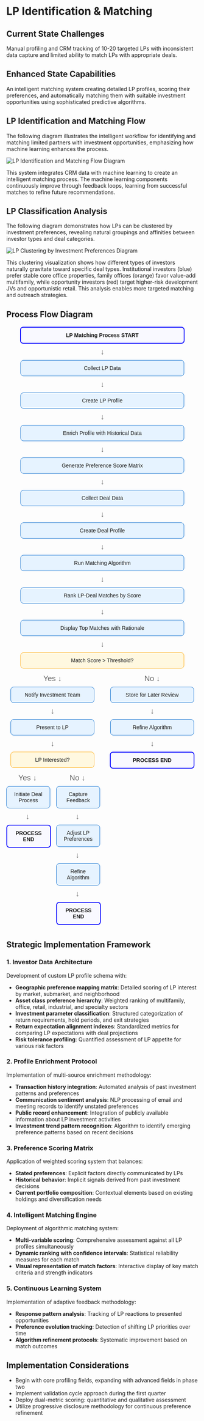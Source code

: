 # LP Identification & Matching

## Current State Challenges

Manual profiling and CRM tracking of 10-20 targeted LPs with inconsistent data capture and limited ability to match LPs with appropriate deals.

## Enhanced State Capabilities

An intelligent matching system creating detailed LP profiles, scoring their preferences, and automatically matching them with suitable investment opportunities using sophisticated predictive algorithms.

## LP Identification and Matching Flow

The following diagram illustrates the intelligent workflow for identifying and matching limited partners with investment opportunities, emphasizing how machine learning enhances the process.

<div class="diagram-container">
  <img src="/images/diagrams/lp-identification-flow.svg" alt="LP Identification and Matching Flow Diagram" />
</div>

This system integrates CRM data with machine learning to create an intelligent matching process. The machine learning components continuously improve through feedback loops, learning from successful matches to refine future recommendations.

## LP Classification Analysis

The following diagram demonstrates how LPs can be clustered by investment preferences, revealing natural groupings and affinities between investor types and deal categories.

<div class="diagram-container">
  <img src="/images/diagrams/lp-clustering.svg" alt="LP Clustering by Investment Preferences Diagram" />
</div>

This clustering visualization shows how different types of investors naturally gravitate toward specific deal types. Institutional investors (blue) prefer stable core office properties, family offices (orange) favor value-add multifamily, while opportunity investors (red) target higher-risk development JVs and opportunistic retail. This analysis enables more targeted matching and outreach strategies.

## Process Flow Diagram

<div class="process-flow">
  <div class="process-step start">LP Matching Process START</div>
  <div class="process-arrow">↓</div>
  <div class="process-step data">Collect LP Data</div>
  <div class="process-arrow">↓</div>
  <div class="process-step">Create LP Profile</div>
  <div class="process-arrow">↓</div>
  <div class="process-step">Enrich Profile with Historical Data</div>
  <div class="process-arrow">↓</div>
  <div class="process-step">Generate Preference Score Matrix</div>
  <div class="process-arrow">↓</div>
  <div class="process-step data">Collect Deal Data</div>
  <div class="process-arrow">↓</div>
  <div class="process-step">Create Deal Profile</div>
  <div class="process-arrow">↓</div>
  <div class="process-step">Run Matching Algorithm</div>
  <div class="process-arrow">↓</div>
  <div class="process-step">Rank LP-Deal Matches by Score</div>
  <div class="process-arrow">↓</div>
  <div class="process-step">Display Top Matches with Rationale</div>
  <div class="process-arrow">↓</div>
  <div class="process-decision">Match Score > Threshold?</div>
  <div class="process-flow-branches">
    <div class="process-branch">
      <div class="process-arrow">Yes ↓</div>
      <div class="process-step">Notify Investment Team</div>
      <div class="process-arrow">↓</div>
      <div class="process-step">Present to LP</div>
      <div class="process-arrow">↓</div>
      <div class="process-decision">LP Interested?</div>
      <div class="process-flow-branches">
        <div class="process-branch">
          <div class="process-arrow">Yes ↓</div>
          <div class="process-step">Initiate Deal Process</div>
          <div class="process-arrow">↓</div>
          <div class="process-step end">PROCESS END</div>
        </div>
        <div class="process-branch">
          <div class="process-arrow">No ↓</div>
          <div class="process-step">Capture Feedback</div>
          <div class="process-arrow">↓</div>
          <div class="process-step">Adjust LP Preferences</div>
          <div class="process-arrow">↓</div>
          <div class="process-step">Refine Algorithm</div>
          <div class="process-arrow">↓</div>
          <div class="process-step end">PROCESS END</div>
        </div>
      </div>
    </div>
    <div class="process-branch">
      <div class="process-arrow">No ↓</div>
      <div class="process-step">Store for Later Review</div>
      <div class="process-arrow">↓</div>
      <div class="process-step">Refine Algorithm</div>
      <div class="process-arrow">↓</div>
      <div class="process-step end">PROCESS END</div>
    </div>
  </div>
</div>

<style>
.process-flow {
  font-family: Arial, sans-serif;
  margin: 20px auto;
  max-width: 800px;
  text-align: center;
}
.process-step {
  background-color: #e6f3ff;
  border: 1px solid #0066cc;
  border-radius: 8px;
  margin: 10px auto;
  padding: 12px;
  width: 80%;
}
.process-step.start, .process-step.end {
  background-color: #f9f9ff;
  border: 2px solid #0000ff;
  font-weight: bold;
}
.process-step.data {
  background-color: #e6f3ff;
  border: 1px solid #0066cc;
}
.process-decision {
  background-color: #fff8e0;
  border: 1px solid #ffa500;
  border-radius: 8px;
  margin: 10px auto;
  padding: 12px;
  width: 80%;
}
.process-arrow {
  color: #666;
  font-size: 20px;
  margin: 5px 0;
}
.process-flow-branches {
  display: flex;
  justify-content: center;
  gap: 20px;
}
.process-branch {
  flex: 1;
}
</style>


## Strategic Implementation Framework

### 1. Investor Data Architecture

Development of custom LP profile schema with:

- **Geographic preference mapping matrix**: Detailed scoring of LP interest by market, submarket, and neighborhood
- **Asset class preference hierarchy**: Weighted ranking of multifamily, office, retail, industrial, and specialty sectors
- **Investment parameter classification**: Structured categorization of return requirements, hold periods, and exit strategies
- **Return expectation alignment indexes**: Standardized metrics for comparing LP expectations with deal projections
- **Risk tolerance profiling**: Quantified assessment of LP appetite for various risk factors

### 2. Profile Enrichment Protocol

Implementation of multi-source enrichment methodology:

- **Transaction history integration**: Automated analysis of past investment patterns and preferences
- **Communication sentiment analysis**: NLP processing of email and meeting records to identify unstated preferences
- **Public record enhancement**: Integration of publicly available information about LP investment activities
- **Investment trend pattern recognition**: Algorithm to identify emerging preference patterns based on recent decisions

### 3. Preference Scoring Matrix

Application of weighted scoring system that balances:

- **Stated preferences**: Explicit factors directly communicated by LPs
- **Historical behavior**: Implicit signals derived from past investment decisions
- **Current portfolio composition**: Contextual elements based on existing holdings and diversification needs

### 4. Intelligent Matching Engine

Deployment of algorithmic matching system:

- **Multi-variable scoring**: Comprehensive assessment against all LP profiles simultaneously
- **Dynamic ranking with confidence intervals**: Statistical reliability measures for each match
- **Visual representation of match factors**: Interactive display of key match criteria and strength indicators

### 5. Continuous Learning System

Implementation of adaptive feedback methodology:

- **Response pattern analysis**: Tracking of LP reactions to presented opportunities
- **Preference evolution tracking**: Detection of shifting LP priorities over time
- **Algorithm refinement protocols**: Systematic improvement based on match outcomes

## Implementation Considerations

- Begin with core profiling fields, expanding with advanced fields in phase two
- Implement validation cycle approach during the first quarter
- Deploy dual-metric scoring: quantitative and qualitative assessment
- Utilize progressive disclosure methodology for continuous preference refinement